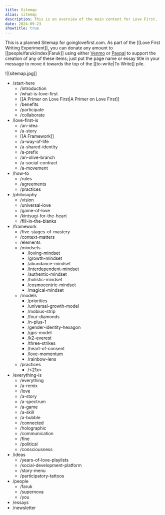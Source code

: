 ```yaml
---
title: Sitemap
alias: sitemap
description: This is an overview of the main content for Love First.
date: 2024-09-23
showtitle: true
---
```


This is a planned Sitemap for goinglovefirst.com. As part of the [[Love First Writing Experiment]], you can donate any amount to [[people/faruk/index|Faruk]] using either [Venmo](https://venmo.com/farukspeaks) or [Paypal](https://paypal.me/FarukAtes) to support the creation of any of these items; just put the page name or essay title in your message to move it towards the top of the [[to-write|To Write]] pile. 

![[sitemap.jpg]]

- /start-here
	- /introduction
	- /what-is-love-first
	- [[A Primer on Love First|A Primer on Love First]]
	- /benefits
	- /participate
	- /collaborate
- /love-first-is
	- /an-idea
	- /a-story
	- [[A Framework]]
	- /a-way-of-life
	- /a-shared-identity
	- /a-prefix
	- /an-olive-branch
	- /a-social-contract
	- /a-movement
- /how-to
	- /rules
	- /agreements
	- /practices
- /philosophy
	- /vision
	- /universal-love
	- /game-of-love
	- /kintsugi-for-the-heart
	- /fill-in-the-blanks
- /framework
	- /five-stages-of-mastery
	- /context-matters
	- /elements
	- /mindsets
		- /loving-mindset
		- /growth-mindset
		- /abundance-mindset
		- /interdependent-mindset
		- /authentic-mindset
		- /holistic-mindset
		- /cosmocentric-mindset
		- /magical-mindset
	- /models
		- /priorities
		- /universal-growth-model
		- /mobius-strip
		- /four-diamonds
		- /n-plus-1
		- /gender-identity-hexagon
		- /gps-model
		- /k2-everest
		- /three-strikes
		- /heart-of-consent
		- /love-momentum
		- /rainbow-lens
	- /practices
		- /<21x>
- /everything-is
	- /everything
	- /a-remix
	- /love
	- /a-story
	- /a-spectrum
	- /a-game
	- /a-skill
	- /a-bubble
	- /connected
	- /holographic
	- /communication
	- /fine
	- /political
	- /consciousness
- /ideas
	- /years-of-love-playlists
	- /social-development-platform
	- /story-menu
	- /participatory-tattoos
- /people
	- /faruk
	- /supernova
	- /you
- /essays
- /newsletter